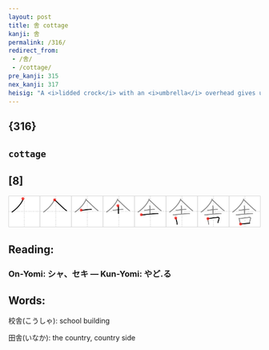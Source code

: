 ```yaml
---
layout: post
title: 舎 cottage
kanji: 舎
permalink: /316/
redirect_from:
 - /舎/
 - /cottage/
pre_kanji: 315
nex_kanji: 317
heisig: "A <i>lidded crock</i> with an <i>umbrella</i> overhead gives us a mixture of the modern and the nostalgic in this design for a <b>cottage</b>."
---
```


## {316}

## `cottage`

## [8]

<div class="stroke"><img src="../images/E8888E.png" /></div>

## Reading:

### On-Yomi: シャ、セキ &mdash; Kun-Yomi: やど.る

## Words:

校舎(こうしゃ): school building

田舎(いなか): the country, country side
